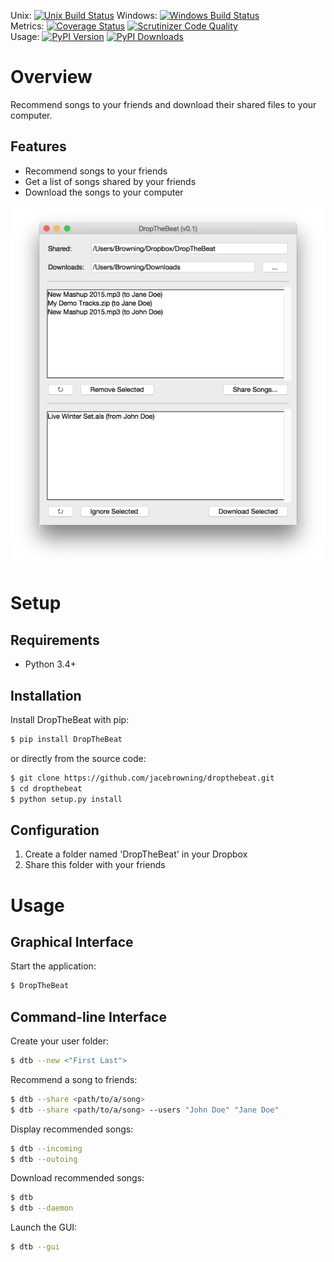 Unix: [![Unix Build Status](http://img.shields.io/travis/jacebrowning/dropthebeat/develop.svg)](https://travis-ci.org/jacebrowning/dropthebeat) Windows: [![Windows Build Status](https://img.shields.io/appveyor/ci/jacebrowning/dropthebeat/develop.svg)](https://ci.appveyor.com/project/jacebrowning/dropthebeat)<br>Metrics: [![Coverage Status](http://img.shields.io/coveralls/jacebrowning/dropthebeat/develop.svg)](https://coveralls.io/r/jacebrowning/dropthebeat) [![Scrutinizer Code Quality](http://img.shields.io/scrutinizer/g/jacebrowning/dropthebeat.svg)](https://scrutinizer-ci.com/g/jacebrowning/dropthebeat/?branch=develop)<br>Usage: [![PyPI Version](http://img.shields.io/pypi/v/DropTheBeat.svg)](https://pypi.python.org/pypi/DropTheBeat) [![PyPI Downloads](http://img.shields.io/pypi/dm/DropTheBeat.svg)](https://pypi.python.org/pypi/DropTheBeat)

# Overview

Recommend songs to your friends and download their shared files to your computer.

## Features

* Recommend songs to your friends
* Get a list of songs shared by your friends
* Download the songs to your computer

![screenshot](https://raw.githubusercontent.com/jacebrowning/dropthebeat/master/docs/assets/screenshot.png)

# Setup

## Requirements

* Python 3.4+

## Installation

Install DropTheBeat with pip:

```sh
$ pip install DropTheBeat
```

or directly from the source code:

```sh
$ git clone https://github.com/jacebrowning/dropthebeat.git
$ cd dropthebeat
$ python setup.py install
```

## Configuration

1. Create a folder named 'DropTheBeat' in your Dropbox
2. Share this folder with your friends

# Usage

## Graphical Interface

Start the application:

```sh
$ DropTheBeat
```

## Command-line Interface

Create your user folder:

```sh
$ dtb --new <"First Last">
```

Recommend a song to friends:

```sh
$ dtb --share <path/to/a/song>
$ dtb --share <path/to/a/song> --users "John Doe" "Jane Doe"
```

Display recommended songs:

```sh
$ dtb --incoming
$ dtb --outoing
```

Download recommended songs:

```sh
$ dtb
$ dtb --daemon
```

Launch the GUI:

```sh
$ dtb --gui
```
